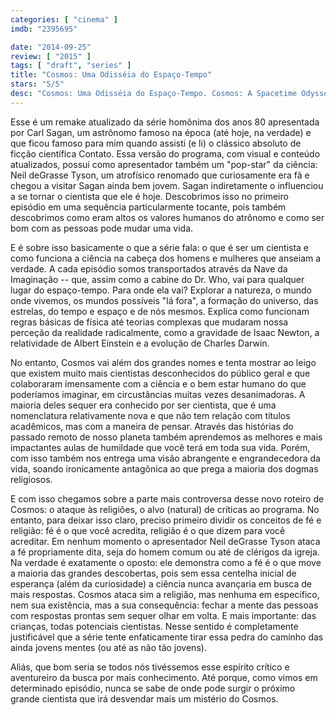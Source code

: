 ```yaml
---
categories: [ "cinema" ]
imdb: "2395695"

date: "2014-09-25"
review: [ "2015" ]
tags: [ "draft", "series" ]
title: "Cosmos: Uma Odisséia do Espaço-Tempo"
stars: "5/5"
desc: "Cosmos: Uma Odisséia do Espaço-Tempo. Cosmos: A Spacetime Odyssey (USA, 2014). Dirigido por Brannon Braga, Ann Druyan, Bill Pope. Escrito por Ann Druyan, Carl Sagan, Steven Soter. Com Neil deGrasse Tyson."
---
```

Esse é um remake atualizado da série homônima dos anos 80 apresentada por Carl Sagan, um astrônomo famoso na época (até hoje, na verdade) e que ficou famoso para mim quando assisti (e li) o clássico absoluto de ficção científica Contato. Essa versão do programa, com visual e conteúdo atualizados, possui como apresentador também um "pop-star" da ciência: Neil deGrasse Tyson, um atrofísico renomado que curiosamente era fã e chegou a visitar Sagan ainda bem jovem. Sagan indiretamente o influenciou a se tornar o cientista que ele é hoje. Descobrimos isso no primeiro episódio em uma sequência particularmente tocante, pois também descobrimos como eram altos os valores humanos do atrônomo e como ser bom com as pessoas pode mudar uma vida.

E é sobre isso basicamente o que a série fala: o que é ser um cientista e como funciona a ciência na cabeça dos homens e mulheres que anseiam a verdade. A cada episódio somos transportados através da Nave da Imaginação -- que, assim como a cabine do Dr. Who, vai para qualquer lugar do espaço-tempo. Para onde ela vai? Explorar a natureza, o mundo onde vivemos, os mundos possíveis "lá fora", a formação do universo, das estrelas, do tempo e espaço e de nós mesmos. Explica como funcionam regras básicas de física até teorias complexas que mudaram nossa perceção da realidade radicalmente, como a gravidade de Isaac Newton, a relatividade de Albert Einstein e a evolução de Charles Darwin.

No entanto, Cosmos vai além dos grandes nomes e tenta mostrar ao leigo que existem muito mais cientistas desconhecidos do público geral e que colaboraram imensamente com a ciência e o bem estar humano do que poderíamos imaginar, em circustâncias muitas vezes desanimadoras. A maioria deles sequer era conhecido por ser cientista, que é uma nomenclatura relativamente nova e que não tem relação com títulos acadêmicos, mas com a maneira de pensar. Através das histórias do passado remoto de nosso planeta também aprendemos as melhores e mais impactantes aulas de humildade que você terá em toda sua vida. Porém, com isso também nos entrega uma visão abrangente e engrandecedora da vida, soando ironicamente antagônica ao que prega a maioria dos dogmas religiosos.

E com isso chegamos sobre a parte mais controversa desse novo roteiro de Cosmos: o ataque às religiões, o alvo (natural) de críticas ao programa. No entanto, para deixar isso claro, preciso primeiro dividir os conceitos de fé e religião: fé é o que você acredita, religião é o que dizem para você acreditar. Em nenhum momento o apresentador Neil deGrasse Tyson ataca a fé propriamente dita, seja do homem comum ou até de clérigos da igreja. Na verdade é exatamente o oposto: ele demonstra como a fé é o que move a maioria das grandes descobertas, pois sem essa centelha inicial de esperança (além da curiosidade) a ciência nunca avançaria em busca de mais respostas. Cosmos ataca sim a religião, mas nenhuma em específico, nem sua existência, mas a sua consequência: fechar a mente das pessoas com respostas prontas sem sequer olhar em volta. E mais importante: das crianças, todas potenciais cientistas. Nesse sentido é completamente justificável que a série tente enfaticamente tirar essa pedra do caminho das ainda jovens mentes (ou até as não tão jovens).

Aliás, que bom seria se todos nós tivéssemos esse espírito crítico e aventureiro da busca por mais conhecimento. Até porque, como vimos em determinado episódio, nunca se sabe de onde pode surgir o próximo grande cientista que irá desvendar mais um mistério do Cosmos.
